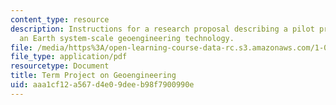 ```yaml
---
content_type: resource
description: Instructions for a research proposal describing a pilot project for assessing
  an Earth system-scale geoengineering technology.
file: /media/https%3A/open-learning-course-data-rc.s3.amazonaws.com/1-018j-ecology-i-the-earth-system-fall-2009/aaa1cf12a567d4e09deeb98f7900990e_MIT1_018JF09_Term_Project.pdf
file_type: application/pdf
resourcetype: Document
title: Term Project on Geoengineering
uid: aaa1cf12-a567-d4e0-9dee-b98f7900990e
---
```

